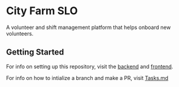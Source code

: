 # City Farm SLO

A volunteer and shift management platform that helps onboard new volunteers.

## Getting Started

For info on setting up this repository, visit the [backend](./backend) and [frontend](./frontend).

For info on how to intialize a branch and make a PR, visit [Tasks.md](Tasks.md)
